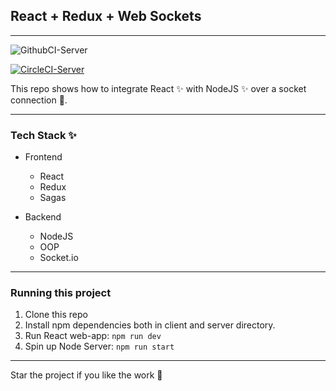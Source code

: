 ## React + Redux + Web Sockets

---

![GithubCI-Server](https://github.com/PranjalAgni/react-redux-websockets-demo/workflows/CI/badge.svg?event=push)

[![CircleCI-Server](https://circleci.com/gh/PranjalAgni/react-redux-websockets-demo.svg?style=svg)](https://circleci.com/gh/PranjalAgni/react-redux-websockets-demo)

This repo shows how to integrate React ✨ with NodeJS ✨ over a socket connection 🚀.

---

### Tech Stack ✨

- Frontend

  - React
  - Redux
  - Sagas

- Backend
  - NodeJS
  - OOP
  - Socket.io

---

### Running this project

1. Clone this repo
2. Install npm dependencies both in client and server directory.
3. Run React web-app:
   `npm run dev`
4. Spin up Node Server:
   `npm run start`

---

Star the project if you like the work
🎉
